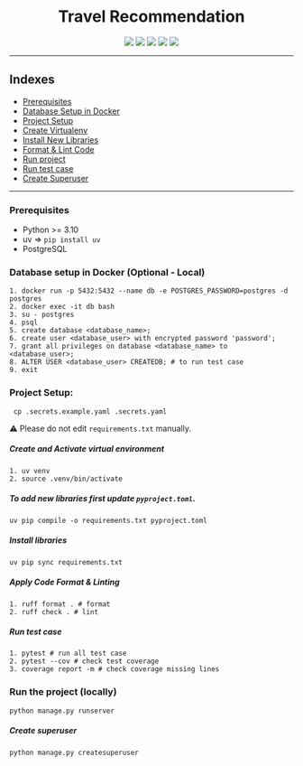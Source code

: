 <div align="center">
    <h1>Travel Recommendation</h1>
</div>


<div align="center">
    <img src="https://img.shields.io/badge/Python-3.10-green" />
    <img src="https://img.shields.io/badge/Django-%3E%3D5.0.4%2C%3C5.1.0-blue">
    <img src="https://img.shields.io/badge/djangorestframework-%3E%3D3.15.1%2C%3C3.16.0-red">
    <img src="https://img.shields.io/endpoint?url=https://raw.githubusercontent.com/astral-sh/uv/main/assets/badge/v0.json"/>
    <img src="https://img.shields.io/endpoint?url=https://raw.githubusercontent.com/astral-sh/ruff/main/assets/badge/v2.json" />
</div>



---


## Indexes
- [Prerequisites](#prerequisites)
- [Database Setup in Docker](#database-setup-in-docker-optional---local)
- [Project Setup](#project-setup)
- [Create Virtualenv](#create-and-activate-virtual-environment)
- [Install New Libraries](#install-libraries)
- [Format & Lint Code](#apply-code-format--linting)
- [Run project](#run-the-project-locally)
- [Run test case](#run-test-case)
- [Create Superuser](#create-superuser)



---


### Prerequisites
- Python >= 3.10
- uv => `pip install uv`
- PostgreSQL


### Database setup in Docker (Optional - Local)
```shell
1. docker run -p 5432:5432 --name db -e POSTGRES_PASSWORD=postgres -d postgres
2. docker exec -it db bash
3. su - postgres
4. psql
5. create database <database_name>;
6. create user <database_user> with encrypted password 'password';
7. grant all privileges on database <database_name> to <database_user>;
8. ALTER USER <database_user> CREATEDB; # to run test case
9. exit 
```


### Project Setup:
```shell
 cp .secrets.example.yaml .secrets.yaml
```
:warning: Please do not edit `requirements.txt` manually.


##### Create and Activate virtual environment
```shell
1. uv venv
2. source .venv/bin/activate
```


##### To add new libraries first update `pyproject.toml`.
```shell
uv pip compile -o requirements.txt pyproject.toml
```


##### Install libraries 
```shell
uv pip sync requirements.txt
```
##### Apply Code Format & Linting
```shell
1. ruff format . # format
2. ruff check . # lint
```
##### Run test case
```shell
1. pytest # run all test case
2. pytest --cov # check test coverage
3. coverage report -m # check coverage missing lines
```

### Run the project (locally)
```shell
python manage.py runserver
```

##### Create superuser
```shell
python manage.py createsuperuser
```

